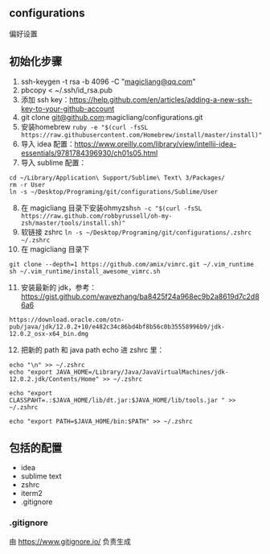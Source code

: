 ## configurations
偏好设置

## 初始化步骤

1. ssh-keygen -t rsa -b 4096 -C "magicliang@qq.com"
2. pbcopy < ~/.ssh/id_rsa.pub
3. 添加 ssh key：https://help.github.com/en/articles/adding-a-new-ssh-key-to-your-github-account
4. git clone git@github.com:magicliang/configurations.git
5. 安装homebrew `ruby -e "$(curl -fsSL https://raw.githubusercontent.com/Homebrew/install/master/install)"`
6. 导入 idea 配置：https://www.oreilly.com/library/view/intellij-idea-essentials/9781784396930/ch01s05.html
7. 导入 sublime 配置：
```
cd ~/Library/Application\ Support/Sublime\ Text\ 3/Packages/
rm -r User
ln -s ~/Desktop/Programing/git/configurations/Sublime/User
```
8. 在 magicliang 目录下安装ohmyzsh`sh -c "$(curl -fsSL https://raw.github.com/robbyrussell/oh-my-zsh/master/tools/install.sh)"`
9. 软链接 zshrc `ln -s ~/Desktop/Programing/git/configurations/.zshrc ~/.zshrc`
10. 在 magicliang 目录下
```
git clone --depth=1 https://github.com/amix/vimrc.git ~/.vim_runtime
sh ~/.vim_runtime/install_awesome_vimrc.sh
```
11. 安装最新的 jdk，参考：https://gist.github.com/wavezhang/ba8425f24a968ec9b2a8619d7c2d86a6
```
https://download.oracle.com/otn-pub/java/jdk/12.0.2+10/e482c34c86bd4bf8b56c0b35558996b9/jdk-12.0.2_osx-x64_bin.dmg
```

12. 把新的 path 和 java path echo 进 zshrc 里：

```
echo "\n" >> ~/.zshrc
echo "export JAVA_HOME=/Library/Java/JavaVirtualMachines/jdk-12.0.2.jdk/Contents/Home" >> ~/.zshrc

echo "export CLASSPAHT=.:$JAVA_HOME/lib/dt.jar:$JAVA_HOME/lib/tools.jar " >> ~/.zshrc

echo "export PATH=$JAVA_HOME/bin:$PATH" >> ~/.zshrc
```

## 包括的配置

- idea
- sublime text
- zshrc
- iterm2
- .gitignore


### .gitignore
由
https://www.gitignore.io/
负责生成
